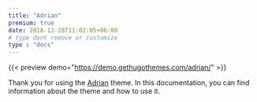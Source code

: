 ```yaml
---
title: "Adrian"
premium: true
date: 2018-12-28T11:02:05+06:00 
# type dont remove or customize
type : "docs"
---
```



{{< preview demo="https://demo.gethugothemes.com/adrian/" >}}

Thank you for using the [Adrian](https://gethugothemes.com/themes/adrian/) theme. In this documentation, you can find information about the theme and how to use it.
